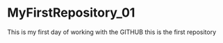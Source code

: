 # MyFirstRepository_01
This is my first day of working with the GITHUB
this is the first repository
